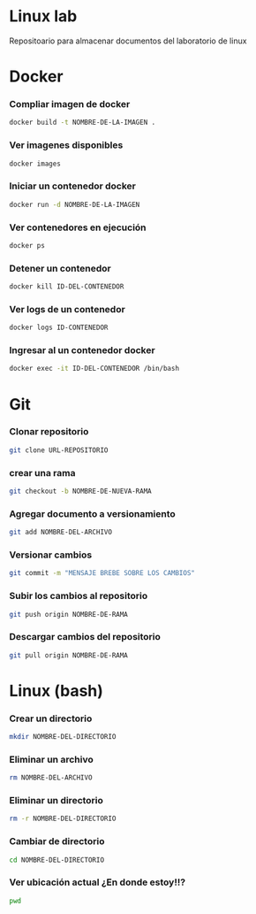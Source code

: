 # Linux lab
Repositoario para almacenar documentos del laboratorio de linux

# Docker

### Compliar imagen de docker
```bash
docker build -t NOMBRE-DE-LA-IMAGEN .
```

### Ver imagenes disponibles
```bash
docker images
```

### Iniciar un contenedor docker
```bash
docker run -d NOMBRE-DE-LA-IMAGEN
```

### Ver contenedores en ejecución
```bash
docker ps
```

### Detener un contenedor
```bash
docker kill ID-DEL-CONTENEDOR
```

### Ver logs de un contenedor
```bash
docker logs ID-CONTENEDOR
```

### Ingresar al un contenedor docker
 ```bash
 docker exec -it ID-DEL-CONTENEDOR /bin/bash
 ```


# Git

### Clonar repositorio
```bash
git clone URL-REPOSITORIO
```

### crear una rama
```bash
git checkout -b NOMBRE-DE-NUEVA-RAMA
```

### Agregar documento a versionamiento
```bash
git add NOMBRE-DEL-ARCHIVO
```

### Versionar cambios
```bash
git commit -m "MENSAJE BREBE SOBRE LOS CAMBIOS"
```


### Subir los cambios al repositorio
```bash
git push origin NOMBRE-DE-RAMA
```

### Descargar cambios del repositorio
```bash
git pull origin NOMBRE-DE-RAMA
```


# Linux (bash)

### Crear un directorio
```bash
mkdir NOMBRE-DEL-DIRECTORIO
```

### Eliminar un archivo
```bash
rm NOMBRE-DEL-ARCHIVO
```

### Eliminar un directorio
```bash
rm -r NOMBRE-DEL-DIRECTORIO
```

### Cambiar de directorio
```bash
cd NOMBRE-DEL-DIRECTORIO
```

### Ver ubicación actual ¿En donde estoy!!?
```bash
pwd
```